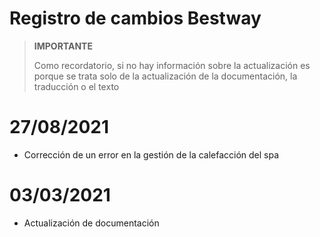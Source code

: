 # Registro de cambios Bestway

>**IMPORTANTE**
>
>Como recordatorio, si no hay información sobre la actualización es porque se trata solo de la actualización de la documentación, la traducción o el texto

# 27/08/2021

- Corrección de un error en la gestión de la calefacción del spa

# 03/03/2021 

 - Actualización de documentación